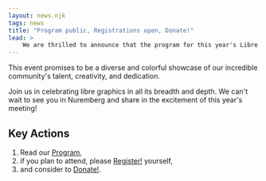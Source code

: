 ```yaml
---
layout: news.njk
tags: news
title: "Program public, Registrations open, Donate!"
lead: >
    We are thrilled to announce that the program for this year's Libre Graphics Meeting is now public!
---
```


This event promises to be a diverse and colorful showcase of our incredible
community's talent, creativity, and dedication.

Join us in celebrating libre graphics in all its breadth and depth.
We can't wait to see you in Nuremberg and share in the excitement of this year's meeting!

## Key Actions
 1. Read our [Program]({{rootPath}}/program),
 2. if you plan to attend, please [Register!]({{rootPath}}/register) yourself,
 3. and consider to [Donate!]({{rootPath}}/donate).
